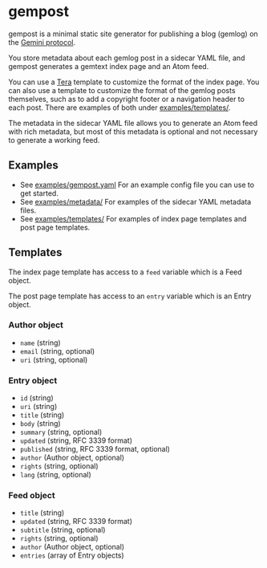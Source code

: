 # gempost

gempost is a minimal static site generator for publishing a blog (gemlog) on
the [Gemini protocol](https://geminiprotocol.net/).

You store metadata about each gemlog post in a sidecar YAML file, and gempost
generates a gemtext index page and an Atom feed.

You can use a [Tera](https://keats.github.io/tera/) template to customize the
format of the index page. You can also use a template to customize the format
of the gemlog posts themselves, such as to add a copyright footer or a
navigation header to each post. There are examples of both under
[examples/templates/](./examples/templates/).

The metadata in the sidecar YAML file allows you to generate an Atom feed with
rich metadata, but most of this metadata is optional and not necessary to
generate a working feed.

## Examples

- See [examples/gempost.yaml](./examples/gempost.yaml) For an example config
  file you can use to get started.
- See [examples/metadata/](./examples/metadata/) For examples of the sidecar
  YAML metadata files.
- See [examples/templates/](./examples/templates/) For examples of index page
  templates and post page templates.

## Templates

The index page template has access to a `feed` variable which is a Feed object.

The post page template has access to an `entry` variable which is an Entry
object.

### Author object

- `name` (string)
- `email` (string, optional)
- `uri` (string, optional)

### Entry object

- `id` (string)
- `uri` (string)
- `title` (string)
- `body` (string)
- `summary` (string, optional)
- `updated` (string, RFC 3339 format)
- `published` (string, RFC 3339 format, optional)
- `author` (Author object, optional)
- `rights` (string, optional)
- `lang` (string, optional)

### Feed object

- `title` (string)
- `updated` (string, RFC 3339 format)
- `subtitle` (string, optional)
- `rights` (string, optional)
- `author` (Author object, optional)
- `entries` (array of Entry objects)
